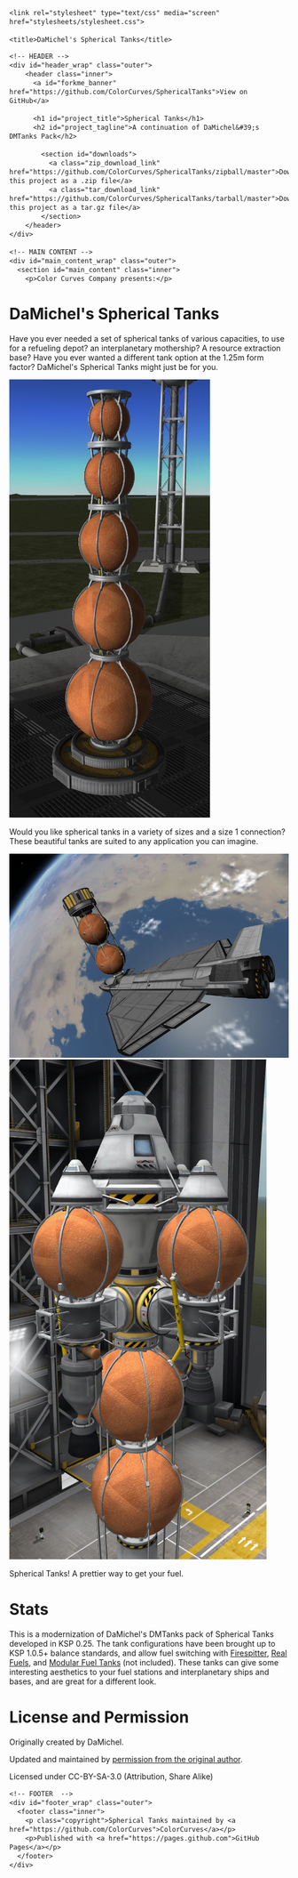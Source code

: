 <!DOCTYPE html>
<html>

  <head>
    <meta charset='utf-8'>
    <meta http-equiv="X-UA-Compatible" content="chrome=1">
    <meta name="description" content="Spherical Tanks : A continuation of DaMichel&#39;s DMTanks Pack">

    <link rel="stylesheet" type="text/css" media="screen" href="stylesheets/stylesheet.css">

    <title>DaMichel's Spherical Tanks</title>
  </head>

  <body>

    <!-- HEADER -->
    <div id="header_wrap" class="outer">
        <header class="inner">
          <a id="forkme_banner" href="https://github.com/ColorCurves/SphericalTanks">View on GitHub</a>

          <h1 id="project_title">Spherical Tanks</h1>
          <h2 id="project_tagline">A continuation of DaMichel&#39;s DMTanks Pack</h2>

            <section id="downloads">
              <a class="zip_download_link" href="https://github.com/ColorCurves/SphericalTanks/zipball/master">Download this project as a .zip file</a>
              <a class="tar_download_link" href="https://github.com/ColorCurves/SphericalTanks/tarball/master">Download this project as a tar.gz file</a>
            </section>
        </header>
    </div>

    <!-- MAIN CONTENT -->
    <div id="main_content_wrap" class="outer">
      <section id="main_content" class="inner">
        <p>Color Curves Company presents:</p>

<h1>
<a id="damichels-spherical-tanks" class="anchor" href="#damichels-spherical-tanks" aria-hidden="true"><span aria-hidden="true" class="octicon octicon-link"></span></a>DaMichel's Spherical Tanks</h1>

<p>Have you ever needed a set of spherical tanks of various capacities, to use for a refueling depot? an interplanetary mothership? A resource extraction base? Have you ever wanted a different tank option at the 1.25m form factor? DaMichel's Spherical Tanks might just be for you.</p>

<p><img src="https://raw.githubusercontent.com/ColorCurves/colorcurves.github.io/master/pictures/DMTanks/DaMichel's%20Pics/Spherical%20Tanks%20stacked%20together%20-%20Imgur.jpg" alt="SphericalTanksStacked"></p>

<p>Would you like spherical tanks in a variety of sizes and a size 1 connection? These beautiful tanks are suited to any application you can imagine.</p>

<p><img src="https://raw.githubusercontent.com/ColorCurves/colorcurves.github.io/master/pictures/DMTanks/SpaceplaneAndSphericalTanks.png" alt="SpaceplaneAndSphericalTanks">
<img src="https://raw.githubusercontent.com/ColorCurves/colorcurves.github.io/master/pictures/DMTanks/DaMichel's%20Pics/Spherical%20Tanks%20ship-%20Imgur.jpg" alt="SphericalTanksShip"></p>

<p>Spherical Tanks! A prettier way to get your fuel.</p>

<h1>
<a id="stats" class="anchor" href="#stats" aria-hidden="true"><span aria-hidden="true" class="octicon octicon-link"></span></a>Stats</h1>

<p>This is a modernization of DaMichel's DMTanks pack of Spherical Tanks developed in KSP 0.25. The tank configurations have been brought up to KSP 1.0.5+ balance standards, and allow fuel switching with <a href="http://snjo.github.io/#firespitter">Firespitter</a>, <a href="http://forum.kerbalspaceprogram.com/index.php?/topic/58236-*">Real Fuels</a>, and <a href="http://forum.kerbalspaceprogram.com/index.php?/topic/58235-*">Modular Fuel Tanks</a> (not included). These tanks can give some interesting aesthetics to your fuel stations and interplanetary ships and bases, and are great for a different look.</p>

<h1>
<a id="license-and-permission" class="anchor" href="#license-and-permission" aria-hidden="true"><span aria-hidden="true" class="octicon octicon-link"></span></a>License and Permission</h1>

<p>Originally created by DaMichel.</p>

<p>Updated and maintained by <a href="http://forum.kerbalspaceprogram.com/index.php?/topic/55842-partswip-damichels-partsfuselage-r2-2222015/&amp;page=4#comment-2568712">permission from the original author</a>.</p>

<p>Licensed under CC-BY-SA-3.0 (Attribution, Share Alike)</p>
      </section>
    </div>

    <!-- FOOTER  -->
    <div id="footer_wrap" class="outer">
      <footer class="inner">
        <p class="copyright">Spherical Tanks maintained by <a href="https://github.com/ColorCurves">ColorCurves</a></p>
        <p>Published with <a href="https://pages.github.com">GitHub Pages</a></p>
      </footer>
    </div>

    

  </body>
</html>
